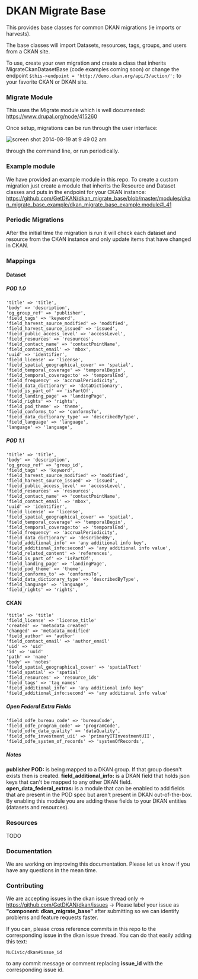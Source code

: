 DKAN Migrate Base
=================
This provides base classes for common DKAN migrations (ie imports or harvests).

The base classes will import Datasets, resources, tags, groups, and users from a CKAN site.

To use, create your own migration and create a class that inherits MigrateCkanDatasetBase (code examples coming soon) or change the endpoint ``$this->endpoint = 'http://demo.ckan.org/api/3/action/';`` to your favorite CKAN or DKAN site.

### Migrate Module
This uses the Migrate module which is well documented: https://www.drupal.org/node/415260

Once setup, migrations can be run through the user interface:

![screen shot 2014-08-19 at 9 49 02 am](https://cloud.githubusercontent.com/assets/512243/3968050/13c20b04-27b3-11e4-9365-3567a9adcc2d.png)

through the command line, or run periodically.

### Example module

We have provided an example module in this repo. To create a custom migration just create a module that inherits the Resource and Dataset classes and puts in the endpoint for your CKAN instance: https://github.com/GetDKAN/dkan_migrate_base/blob/master/modules/dkan_migrate_base_example/dkan_migrate_base_example.module#L41

### Periodic Migrations
After the initial time the migration is run it will check each dataset and resource from the CKAN instance and only update items that have changed in CKAN.

### Mappings

#### Dataset

##### POD 1.0
```
'title' => 'title',
'body' => 'description',
'og_group_ref' => 'publisher',
'field_tags' => 'keyword',
'field_harvest_source_modified' => 'modified',
'field_harvest_source_issued' => 'issued',
'field_public_access_level' => 'accessLevel',
'field_resources' => 'resources',
'field_contact_name' => 'contactPointName',
'field_contact_email' => 'mbox',
'uuid' => 'identifier',
'field_license' => 'license',
'field_spatial_geographical_cover' => 'spatial',
'field_temporal_coverage' => 'temporalBegin',
'field_temporal_coverage:to' => 'temporalEnd',
'field_frequency' => 'accrualPeriodicity',
'field_data_dictionary' => 'dataDictionary',
'field_is_part_of' => 'isPartOf',
'field_landing_page' => 'landingPage',
'field_rights' => 'rights',
'field_pod_theme' => 'theme',
'field_conforms_to' => 'conformsTo',
'field_data_dictionary_type' => 'describedByType',
'field_language' => 'language',
'language' => 'language',
```

##### POD 1.1
```      
'title' => 'title',
'body' => 'description',
'og_group_ref' => 'group_id',
'field_tags' => 'keyword',
'field_harvest_source_modified' => 'modified',
'field_harvest_source_issued' => 'issued',
'field_public_access_level' => 'accessLevel',
'field_resources' => 'resources',
'field_contact_name' => 'contactPointName',
'field_contact_email' => 'mbox',
'uuid' => 'identifier',
'field_license' => 'license',
'field_spatial_geographical_cover' => 'spatial',
'field_temporal_coverage' => 'temporalBegin',
'field_temporal_coverage:to' => 'temporalEnd',
'field_frequency' => 'accrualPeriodicity',
'field_data_dictionary' => 'describedBy',
'field_additional_info' => 'any additional info key',
'field_additional_info:second' => 'any additional info value',
'field_related_content' => 'references',
'field_is_part_of' => 'isPartOf',
'field_landing_page' => 'landingPage',
'field_pod_theme' => 'theme',
'field_conforms_to' => 'conformsTo',
'field_data_dictionary_type' => 'describedByType',
'field_language' => 'language',
'field_rights' => 'rights',
```

#### CKAN
```
'title' => 'title'
'field_license' => 'license_title'
'created' => 'metadata_created'
'changed' => 'metadata_modified'
'field_author' => 'author'
'field_contact_email' => 'author_email'
'uid' => 'uid'
'id' => 'uuid'
'path' => 'name'
'body' => 'notes'
'field_spatial_geographical_cover' => 'spatialText'
'field_spatial' => 'spatial'
'field_resources' => 'resource_ids'
'field_tags' => 'tag_names'
'field_additional_info' => 'any additional info key'
'field_additional_info:second' => 'any additional info value'
```

##### Open Federal Extra Fields
```
'field_odfe_bureau_code' => 'bureauCode',
'field_odfe_program_code' => 'programCode',
'field_odfe_data_quality' => 'dataQuality',
'field_odfe_investment_uii' => 'primaryITInvestmentUII',
'field_odfe_system_of_records' => 'systemOfRecords',
```

##### Notes
**publisher POD:** is being mapped to a DKAN group. If that group doesn't exists then is created.
**field_additional_info:** is a DKAN field that holds json keys that can't be mapped to any other DKAN field. 
**open_data_federal_extras:** is a module that can be enabled to add fields that are present in the POD spec but aren't present in DKAN out-of-the-box. By enabling this module you are adding these fields to your DKAN entities (datasets and resources).

### Resources
TODO

### Documentation
We are working on improving this documentation. Please let us know if you have any questions in the mean time.


### Contributing

We are accepting issues in the dkan issue thread only -> https://github.com/GetDKAN/dkan/issues -> Please label your issue as **"component: dkan_migrate_base"** after submitting so we can identify problems and feature requests faster.

If you can, please cross reference commits in this repo to the corresponding issue in the dkan issue thread. You can do that easily adding this text:

```
NuCivic/dkan#issue_id
``` 

to any commit message or comment replacing **issue_id** with the corresponding issue id.

